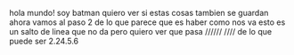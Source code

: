 hola mundo! soy batman
quiero ver si estas
cosas tambien se guardan
ahora vamos al paso 2
de lo que parece que es
haber como nos va
esto es un salto de linea que no da
pero quiero ver que pasa
//////
////
de lo que puede ser 2.24.5.6



